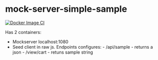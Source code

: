 # mock-server-simple-sample

[![Docker Image CI](https://github.com/ericuss/mock-server-simple-sample/actions/workflows/docker-image.yml/badge.svg)](https://github.com/ericuss/mock-server-simple-sample/actions/workflows/docker-image.yml)

Has 2 containers:
- Mockserver localhost:1080 
- Seed client in raw js.
    Endpoints configures:
        - /api/sample   - returns a json
        - /view/cart    - retuns sample string 
